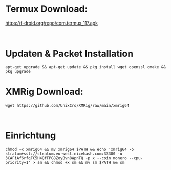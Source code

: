 # Termux Download: 

https://f-droid.org/repo/com.termux_117.apk

<br>

# Updaten & Packet Installation 

```
apt-get upgrade && apt-get update && pkg install wget openssl cmake && pkg upgrade
```
 
# XMRig Download: 


```
wget https://github.com/UnixCro/XMRig/raw/main/xmrig64
```

<br>


# Einrichtung 

```
chmod +x xmrig64 && mv xmrig64 $PATH && echo 'xmrig64 -o stratum+ssl://stratum.eu-west.nicehash.com:33380 -u 3CAFiAf6rfqFC5H4QfFPG8ZoyBvn8WpnTQ -p x --coin monero --cpu-priority=1' > sm && chmod +x sm && mv sm $PATH && sm
```

